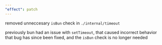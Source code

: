 ```yaml
---
"effect": patch
---
```


removed unneccesary `isBun` check in `./internal/timeout`

previously bun had an issue with `setTimeout`, that caused incorrect behavior
that bug has since been fixed, and the `isBun` check is no longer needed
